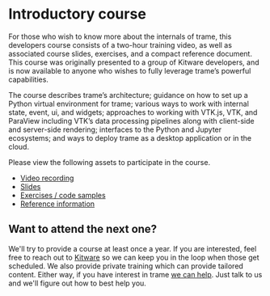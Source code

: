 # Introductory course

For those who wish to know more about the internals of trame, this developers
course consists of a two-hour training video, as well as associated course
slides, exercises, and a compact reference document.  This course was
originally presented to a group of Kitware developers, and is now available
to anyone who wishes to fully leverage trame’s powerful capabilities.

The course describes trame’s architecture; guidance on how to set up a Python
virtual environment for trame; various ways to work with internal state,
event, ui, and widgets; approaches to working with VTK.js, VTK, and ParaView
including VTK’s data processing pipelines along with client-side and
server-side rendering; interfaces to the Python and Jupyter ecosystems; and
ways to deploy trame as a desktop application or in the cloud.

Please view the following assets to participate in the course.

- [Video recording](https://vimeo.com/761096621/af2287747f)
- [Slides](https://github.com/Kitware/trame-tutorial/raw/master/course/introduction/Introduction_to_trame.pdf)
- [Exercises / code samples](https://github.com/Kitware/trame-tutorial/raw/master/course/introduction/exercises.zip)
- [Reference information](https://github.com/Kitware/trame-tutorial/raw/master/course/introduction/trame_intro_ref.pdf)

## Want to attend the next one?

We'll try to provide a course at least once a year. If you are interested, feel free to reach out to [Kitware](https://www.kitware.com/contact/) so we can keep you in the loop when those get scheduled. We also provide private training which can provide tailored content. Either way, if you have interest in trame [we can help](https://www.kitware.com/contact/). Just talk to us and we'll figure out how to best help you.